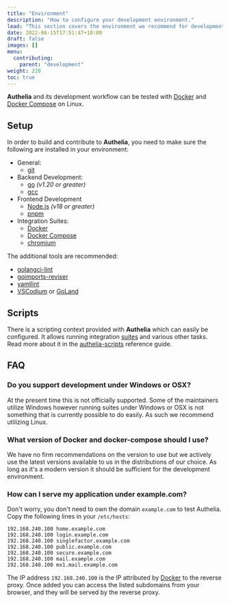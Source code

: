 ```yaml
---
title: "Environment"
description: "How to configure your development environment."
lead: "This section covers the environment we recommend for development."
date: 2022-06-15T17:51:47+10:00
draft: false
images: []
menu:
  contributing:
    parent: "development"
weight: 220
toc: true
---
```


__Authelia__ and its development workflow can be tested with [Docker] and [Docker Compose] on Linux.

## Setup

In order to build and contribute to __Authelia__, you need to make sure the following are installed in your environment:

* General:
  * [git]
* Backend Development:
  * [go] *(v1.20 or greater)*
  * [gcc]
* Frontend Development
  * [Node.js] *(v18 or greater)*
  * [pnpm]
* Integration Suites:
  * [Docker]
  * [Docker Compose]
  * [chromium]

The additional tools are recommended:

* [golangci-lint]
* [goimports-reviser]
* [yamllint]
* [VSCodium] or [GoLand]

## Scripts

There is a scripting context provided with __Authelia__ which can easily be configured. It allows running integration
[suites] and various other tasks. Read more about it in the [authelia-scripts](reference-authelia-scripts.md) reference
guide.

## FAQ

### Do you support development under Windows or OSX?

At the present time this is not officially supported. Some of the maintainers utilize Windows however running suites
under Windows or OSX is not something that is currently possible to do easily. As such we recommend utilizing Linux.

### What version of Docker and docker-compose should I use?

We have no firm recommendations on the version to use but we actively use the latest versions available to us in the
distributions of our choice. As long as it's a modern version it should be sufficient for the development environment.

### How can I serve my application under example.com?

Don't worry, you don't need to own the domain `example.com` to test Authelia. Copy the following lines in
your `/etc/hosts`:

```text
192.168.240.100 home.example.com
192.168.240.100 login.example.com
192.168.240.100 singlefactor.example.com
192.168.240.100 public.example.com
192.168.240.100 secure.example.com
192.168.240.100 mail.example.com
192.168.240.100 mx1.mail.example.com
```

The IP address `192.168.240.100` is the IP attributed by [Docker] to the reverse proxy. Once added you can access the
listed subdomains from your browser, and they will be served by the reverse proxy.

[suites]: ./integration-suites.md
[Buildkite]: https://buildkite.com/
[React]: https://reactjs.org/
[go]: https://go.dev/dl/
[Node.js]: https://nodejs.org/en/download/
[pnpm]: https://pnpm.io/installation
[Docker]: https://docs.docker.com/get-docker/
[Docker Compose]: https://docs.docker.com/compose/install/
[golangci-lint]: https://golangci-lint.run/usage/install/
[goimports-reviser]: https://github.com/incu6us/goimports-reviser#install
[yamllint]: https://yamllint.readthedocs.io/en/stable/quickstart.html
[VSCodium]: https://vscodium.com/
[GoLand]: https://www.jetbrains.com/go/
[chromium]: https://www.chromium.org/
[git]: https://git-scm.com/
[gcc]: https://gcc.gnu.org/
